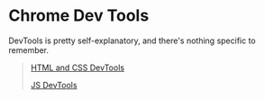 ﻿# Chrome Dev Tools

DevTools is pretty self-explanatory, and there's nothing specific to remember. 
>  [HTML and CSS DevTools](https://www.theodinproject.com/lessons/foundations-inspecting-html-and-css#assignment)
> 
>  [JS DevTools](https://www.theodinproject.com/lessons/foundations-javascript-developer-tools#assignment)
